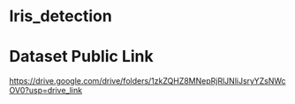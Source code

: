 # Iris_detection

# Dataset Public Link
https://drive.google.com/drive/folders/1zkZQHZ8MNepRjRlJNliJsryYZsNWcOV0?usp=drive_link
